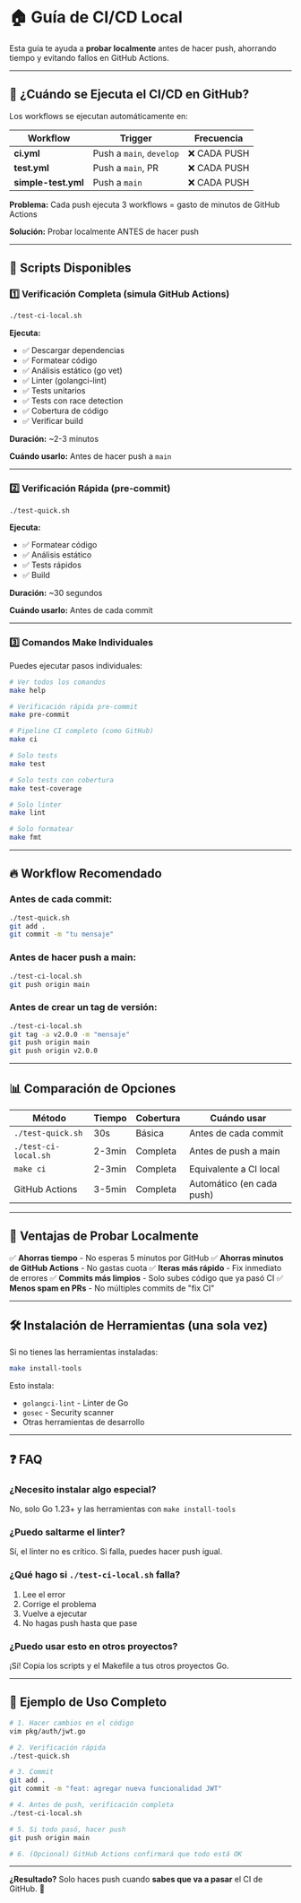 # 🏠 Guía de CI/CD Local

Esta guía te ayuda a **probar localmente** antes de hacer push, ahorrando tiempo y evitando fallos en GitHub Actions.

---

## 🎯 ¿Cuándo se Ejecuta el CI/CD en GitHub?

Los workflows se ejecutan automáticamente en:

| Workflow | Trigger | Frecuencia |
|----------|---------|------------|
| **ci.yml** | Push a `main`, `develop` | ❌ CADA PUSH |
| **test.yml** | Push a `main`, PR | ❌ CADA PUSH |
| **simple-test.yml** | Push a `main` | ❌ CADA PUSH |

**Problema:** Cada push ejecuta 3 workflows = gasto de minutos de GitHub Actions

**Solución:** Probar localmente ANTES de hacer push

---

## 🚀 Scripts Disponibles

### 1️⃣ **Verificación Completa** (simula GitHub Actions)

```bash
./test-ci-local.sh
```

**Ejecuta:**
- ✅ Descargar dependencias
- ✅ Formatear código
- ✅ Análisis estático (go vet)
- ✅ Linter (golangci-lint)
- ✅ Tests unitarios
- ✅ Tests con race detection
- ✅ Cobertura de código
- ✅ Verificar build

**Duración:** ~2-3 minutos

**Cuándo usarlo:** Antes de hacer push a `main`

---

### 2️⃣ **Verificación Rápida** (pre-commit)

```bash
./test-quick.sh
```

**Ejecuta:**
- ✅ Formatear código
- ✅ Análisis estático
- ✅ Tests rápidos
- ✅ Build

**Duración:** ~30 segundos

**Cuándo usarlo:** Antes de cada commit

---

### 3️⃣ **Comandos Make Individuales**

Puedes ejecutar pasos individuales:

```bash
# Ver todos los comandos
make help

# Verificación rápida pre-commit
make pre-commit

# Pipeline CI completo (como GitHub)
make ci

# Solo tests
make test

# Solo tests con cobertura
make test-coverage

# Solo linter
make lint

# Solo formatear
make fmt
```

---

## 🔥 Workflow Recomendado

### **Antes de cada commit:**
```bash
./test-quick.sh
git add .
git commit -m "tu mensaje"
```

### **Antes de hacer push a main:**
```bash
./test-ci-local.sh
git push origin main
```

### **Antes de crear un tag de versión:**
```bash
./test-ci-local.sh
git tag -a v2.0.0 -m "mensaje"
git push origin main
git push origin v2.0.0
```

---

## 📊 Comparación de Opciones

| Método | Tiempo | Cobertura | Cuándo usar |
|--------|--------|-----------|-------------|
| `./test-quick.sh` | 30s | Básica | Antes de cada commit |
| `./test-ci-local.sh` | 2-3min | Completa | Antes de push a main |
| `make ci` | 2-3min | Completa | Equivalente a CI local |
| GitHub Actions | 3-5min | Completa | Automático (en cada push) |

---

## 🎯 Ventajas de Probar Localmente

✅ **Ahorras tiempo** - No esperas 5 minutos por GitHub
✅ **Ahorras minutos de GitHub Actions** - No gastas cuota
✅ **Iteras más rápido** - Fix inmediato de errores
✅ **Commits más limpios** - Solo subes código que ya pasó CI
✅ **Menos spam en PRs** - No múltiples commits de "fix CI"

---

## 🛠️ Instalación de Herramientas (una sola vez)

Si no tienes las herramientas instaladas:

```bash
make install-tools
```

Esto instala:
- `golangci-lint` - Linter de Go
- `gosec` - Security scanner
- Otras herramientas de desarrollo

---

## ❓ FAQ

### **¿Necesito instalar algo especial?**
No, solo Go 1.23+ y las herramientas con `make install-tools`

### **¿Puedo saltarme el linter?**
Sí, el linter no es crítico. Si falla, puedes hacer push igual.

### **¿Qué hago si `./test-ci-local.sh` falla?**
1. Lee el error
2. Corrige el problema
3. Vuelve a ejecutar
4. No hagas push hasta que pase

### **¿Puedo usar esto en otros proyectos?**
¡Sí! Copia los scripts y el Makefile a tus otros proyectos Go.

---

## 🎉 Ejemplo de Uso Completo

```bash
# 1. Hacer cambios en el código
vim pkg/auth/jwt.go

# 2. Verificación rápida
./test-quick.sh

# 3. Commit
git add .
git commit -m "feat: agregar nueva funcionalidad JWT"

# 4. Antes de push, verificación completa
./test-ci-local.sh

# 5. Si todo pasó, hacer push
git push origin main

# 6. (Opcional) GitHub Actions confirmará que todo está OK
```

---

**¿Resultado?** Solo haces push cuando **sabes que va a pasar** el CI de GitHub. 🎯
